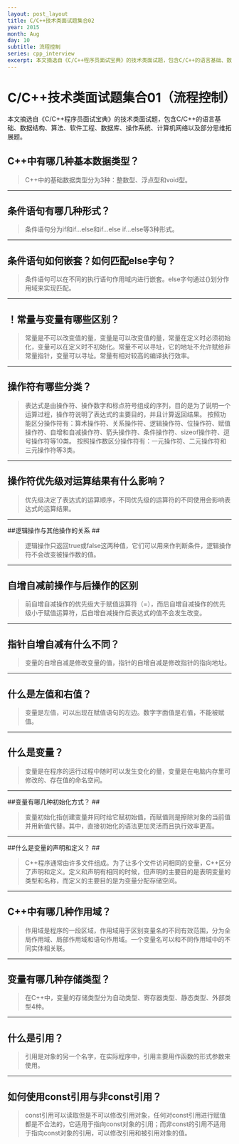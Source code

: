 ```yaml
---
layout: post_layout
title: C/C++技术类面试题集合02
year: 2015
month: Aug
day: 10
subtitle: 流程控制
series: cpp_interview
excerpt: 本文摘选自《C/C++程序员面试宝典》的技术类面试题，包含C/C++的语言基础、数据结构、算法、软件工程、数据库、操作系统、计算机网络以及部分思维拓展题。
---
```


**C/C++技术类面试题集合01（流程控制）**
=====

本文摘选自《C/C++程序员面试宝典》的技术类面试题，包含C/C++的语言基础、数据结构、算法、软件工程、数据库、操作系统、计算机网络以及部分思维拓展题。

C++中有哪几种基本数据类型？
---------------

> C++中的基础数据类型分为3种：整数型、浮点型和void型。

----------

## 条件语句有哪几种形式？ ##

> 条件语句分为if和if...else和if...else if...else等3种形式。

----------

## 条件语句如何嵌套？如何匹配else字句？ ##

> 条件语句可以在不同的执行语句作用域内进行嵌套。else字句通过{}划分作用域来实现匹配。

----------

## ！常量与变量有哪些区别？ ##

> 常量是不可以改变值的量，变量是可以改变值的量，常量在定义时必须初始化，变量可以在定义时不初始化。常量不可以寻址，它的地址不允许赋给非常量指针，变量可以寻址。常量有相对较高的编译执行效率。

----------

## 操作符有哪些分类？ ##

> 表达式是由操作符、操作数字和标点符号组成的序列，目的是为了说明一个运算过程，操作符说明了表达式的主要目的，并且计算返回结果。
> 按照功能区分操作符有：算术操作符、关系操作符、逻辑操作符、位操作符、赋值操作符、自增和自减操作符、箭头操作符、条件操作符、sizeof操作符、逗号操作符等10类。
> 按照操作数区分操作符有：一元操作符、二元操作符和三元操作符等3类。

----------

## 操作符优先级对运算结果有什么影响？ ##

> 优先级决定了表达式的运算顺序，不同优先级的运算符的不同使用会影响表达式的运算结果。

----------

##逻辑操作与其他操作的关系 ##

> 逻辑操作只返回true或false这两种值，它们可以用来作判断条件，逻辑操作符不会改变被操作数的值。

----------

## 自增自减前操作与后操作的区别 ##

> 前自增自减操作的优先级大于赋值运算符（=），而后自增自减操作的优先级小于赋值运算符，后自增自减操作后表达式的值不会发生改变。

----------

## 指针自增自减有什么不同？ ##

> 变量的自增自减是修改变量的值，指针的自增自减是修改指针的指向地址。

----------

## 什么是左值和右值？ ##

> 变量是左值，可以出现在赋值语句的左边。数字字面值是右值，不能被赋值。

----------

## 什么是变量？ ##

> 变量是在程序的运行过程中随时可以发生变化的量，变量是在电脑内存里可修改的、存在值的命名空间。

----------

##变量有哪几种初始化方式？ ##

> 变量初始化指创建变量并同时给它赋初始值，而赋值则是擦除对象的当前值并用新值代替。其中，直接初始化的语法更加灵活而且执行效率更高。

----------

##什么是变量的声明和定义？ ##

> C++程序通常由许多文件组成。为了让多个文件访问相同的变量，C++区分了声明和定义。定义和声明有相同的时候，但声明的主要目的是表明变量的类型和名称，而定义的主要目的是为变量分配存储空间。

----------

## C++中有哪几种作用域？ ##

> 作用域是程序的一段区域，作用域用于区别变量名的不同有效范围，分为全局作用域、局部作用域和语句作用域。一个变量名可以和不同作用域中的不同实体相关联。

----------

## 变量有哪几种存储类型？ ##

> 在C++中，变量的存储类型分为自动类型、寄存器类型、静态类型、外部类型4种。

----------

## 什么是引用？ ##

> 引用是对象的另一个名字，在实际程序中，引用主要用作函数的形式参数来使用。

----------

## 如何使用const引用与非const引用？ ##

> const引用可以读取但是不可以修改引用对象，任何对const引用进行赋值都是不合法的，它适用于指向const对象的引用；而非const的引用不适用于指向const对象的引用，可以修改引用和被引用对象的值。